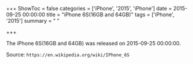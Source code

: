 +++
ShowToc = false
categories = ['iPhone', '2015', 'iPhone']
date = 2015-09-25 00:00:00
title = "iPhone 6S(16GB and 64GB)"
tags = ['iPhone', '2015']
summary = " "

+++

The iPhone 6S(16GB and 64GB) was released on 2015-09-25 00:00:00.

Source: `https://en.wikipedia.org/wiki/IPhone_6S`
